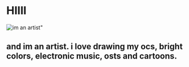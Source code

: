 # HIIII
![im an artist"](https://i.imgur.com/lWelToq.png)
## and im an artist. i love drawing my ocs, bright colors, electronic music, osts and cartoons. 

<!--
**pcythunder/pcythunder** is a ✨ _special_ ✨ repository because its `README.md` (this file) appears on your GitHub profile.

Here are some ideas to get you started:

- 🔭 I’m currently working on ...
- 🌱 I’m currently learning ...
- 👯 I’m looking to collaborate on ...
- 🤔 I’m looking for help with ...
- 💬 Ask me about ...
- 📫 How to reach me: ...
- 😄 Pronouns: ...
- ⚡ Fun fact: ...
-->
